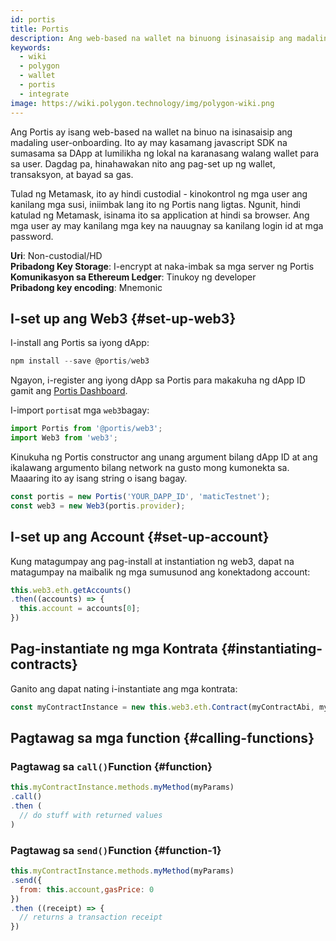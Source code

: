 ```yaml
---
id: portis
title: Portis
description: Ang web-based na wallet na binuong isinasaisip ang madaling pag-onboard ng user.
keywords:
  - wiki
  - polygon
  - wallet
  - portis
  - integrate
image: https://wiki.polygon.technology/img/polygon-wiki.png
---
```


Ang Portis ay isang web-based na wallet na binuo na isinasaisip ang madaling user-onboarding. Ito ay may kasamang javascript SDK na sumasama sa DApp at lumilikha ng lokal na karanasang walang wallet para sa user. Dagdag pa, hinahawakan nito ang pag-set up ng wallet, transaksyon, at bayad sa gas.

Tulad ng Metamask, ito ay hindi custodial - kinokontrol ng mga user ang kanilang mga susi, iniimbak lang ito ng Portis nang ligtas. Ngunit, hindi katulad ng Metamask, isinama ito sa application at hindi sa browser. Ang mga user ay may kanilang mga key na nauugnay sa kanilang login id at mga password.

**Uri**: Non-custodial/HD <br/>
**Pribadong Key Storage**: I-encrypt at naka-imbak sa mga server ng Portis<br/> **Komunikasyon sa Ethereum Ledger**: Tinukoy ng developer<br/> **Pribadong key encoding**: Mnemonic <br/>

## I-set up ang Web3 {#set-up-web3}

I-install ang Portis sa iyong dApp:

```js
npm install --save @portis/web3
```

Ngayon, i-register ang iyong dApp sa Portis para makakuha ng dApp ID gamit ang [Portis Dashboard](https://dashboard.portis.io/).

I-import `portis`at mga `web3`bagay:

```js
import Portis from '@portis/web3';
import Web3 from 'web3';
```

Kinukuha ng Portis constructor ang unang argument bilang dApp ID at ang ikalawang argumento bilang network na gusto mong kumonekta sa. Maaaring ito ay isang string o isang bagay.

```js
const portis = new Portis('YOUR_DAPP_ID', 'maticTestnet');
const web3 = new Web3(portis.provider);
```

## I-set up ang Account {#set-up-account}

Kung matagumpay ang pag-install at instantiation ng web3, dapat na matagumpay na maibalik ng mga sumusunod ang konektadong account:

```js
this.web3.eth.getAccounts()
.then((accounts) => {
  this.account = accounts[0];
})
```

## Pag-instantiate ng mga Kontrata {#instantiating-contracts}

Ganito ang dapat nating i-instantiate ang mga kontrata:

```js
const myContractInstance = new this.web3.eth.Contract(myContractAbi, myContractAddress)
```

## Pagtawag sa mga function {#calling-functions}

### Pagtawag sa `call()`Function {#function}

```js
this.myContractInstance.methods.myMethod(myParams)
.call()
.then (
  // do stuff with returned values
)
```

### Pagtawag sa `send()`Function {#function-1}
```js
this.myContractInstance.methods.myMethod(myParams)
.send({
  from: this.account,gasPrice: 0
})
.then ((receipt) => {
  // returns a transaction receipt
})
```
